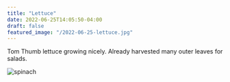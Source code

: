 ```yaml
---
title: "Lettuce"
date: 2022-06-25T14:05:50-04:00
draft: false
featured_image: "/2022-06-25-lettuce.jpg"
---
```


Tom Thumb lettuce growing nicely. Already harvested many outer leaves for salads.

![spinach](/2022-06-25-lettuce.jpg)
